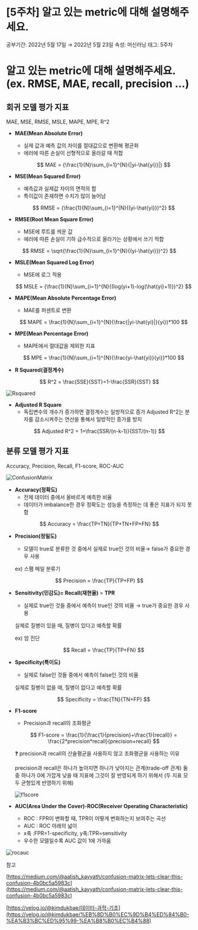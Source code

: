 # [5주차] 알고 있는 metric에 대해 설명해주세요.

공부기간: 2022년 5월 17일 → 2022년 5월 23일
속성: 머신러닝
태그: 5주차

# 알고 있는 metric에 대해 설명해주세요. (ex. RMSE, MAE, recall, precision ...)

## 회귀 모델 평가 지표

MAE, MSE, RMSE, MSLE, MAPE, MPE, R^2

- **MAE(Mean Absolute Error)**
    - 실제 값과 예측 값의 차이를 절대값으로 변환해 평균화
    - 에러에 따른 손실이 선형적으로 올라갈 때 적합
    
    $$
    MAE = {\frac{1}{N}\sum_{i=1}^{N}{|yi-\hat{yi}}|}
    $$
    
- **MSE(Mean Squared Error)**
    - 예측값과 실제값 차이의 면적의 합
    - 특이값이 존재하면 수치가 많이 늘어남
    
    $$
    RMSE = {\frac{1}{N}\sum_{i=1}^{N}{(yi-\hat{yi}})^2}
    $$
    
- **RMSE(Root Mean Square Error)**
    - MSE에 루트를 씌운 값
    - 에러에 따른 손실이 기하 급수적으로 올라가는 상황에서 쓰기 적합

$$
RMSE = \sqrt{\frac{1}{N}\sum_{i=1}^{N}{(yi-\hat{yi}})^2}
$$

- **MSLE(Mean Squared Log Error)**
    - MSE에 로그 적용
    
    $$
    MSLE = {\frac{1}{N}\sum_{i=1}^{N}{(log(yi+1)-log(\hat{yi}+1)})^2}
    $$
    
- **MAPE(Mean Absolute Percentage Error)**
    - MAE를 퍼센트로 변환
    
    $$
    MAPE = \frac{1}{N}\sum_{i=1}^{N}{\frac{|yi-\hat{yi}|}{yi}}*100
    $$
    
- **MPE(Mean Percentage Error)**
    - MAPE에서 절대값을 제외한 지표
    
    $$
    MPE = \frac{1}{N}\sum_{i=1}^{N}{\frac{yi-\hat{yi}}{yi}}*100
    $$
    
- **R Squared(결정계수)**

$$
R^2 = \frac{SSE}{SST}=1-\frac{SSR}{SST}
$$

![Rsquared](https://user-images.githubusercontent.com/89373055/170188164-9142d68c-8ee1-46e6-bab6-2c186bcfb33b.png)

- **Adjusted R Square**
    - 독립변수의 개수가 증가하면 결정계수는 일방적으로 증가
    Adjusted R^2는 분자를 감소시켜주는 연산을 통해서 일방적인 증가를 방지

$$
Adjusted R^2 = 1=\frac{SSR/(n-k-1)}{SST/(n-1)}
$$

## 분류 모델 평가 지표

Accuracy, Precision, Recall, F1-score, ROC-AUC

![ConfusionMatrix](https://user-images.githubusercontent.com/89373055/170189124-440ccf2a-a585-4b65-8732-6b93b8be02b7.png)

- **Accuracy(정확도)**
    - 전체 데이터 중에서 올바르게 예측한 비율
    - 데이터가 imbalance한 경우 정확도는 성능을 측정하는 데 좋은 지표가 되지 못함

$$
Accuracy = \frac{TP+TN}{TP+TN+FP+FN}
$$

- **Precision(정밀도)**
    - 모델이 true로 분류한 것 중에서 실제로 true인 것의 비율→ false가 중요한 경우 사용
    
    ex) 스팸 메일 분류기
    

$$
Precision = \frac{TP}{TP+FP}
$$

- **Sensitivity(민감도)= Recall(재현율)** = **TPR**
    - 실제로 true인 것들 중에서 예측이 true인 것의 비율 → true가 중요한 경우 사용
    
     실제로 질병이 있을 때, 질병이 있다고 예측할 확률
    
    ex) 암 진단
    
    $$
    Recall = \frac{TP}{TP+FN}
    $$
    
- **Specificity(특이도)**
    - 실제로 false인 것들 중에서 예측이 false인 것의 비율
    
    실제로 질병이 없을 때, 질병이 없다고 예측할 확률
    
    $$
    Specificity = \frac{TN}{TN+FP}
    $$
    
- **F1-score**
    - Precision과 recall의 조화평균
    
    $$
    F1-score = \frac{1}{\frac{1}{precision}+\frac{1}{recall}} = \frac{2*precision*recall}{precision+recall}
    $$
    
    <aside>
    ❓ precision과 recall의 산술평균을 사용하지 않고 조화평균을 사용하는 이유
    
    </aside>
    
    precision과 recall은 하나가 높아지면 하나가 낮아지는 관계(trade-off 관계)
    둘 중 하나가 0에 가깝게 낮을 때 지표에 그것이 잘 반영되게 하기 위해서 (두 지표 모두 균형있게 반영하기 위해)
    
    ![f1score](https://user-images.githubusercontent.com/89373055/170189133-6a4925d1-a1e4-40ab-a73e-89ba1ebde57a.png)
    
- **AUC(Area Under the Cover)-ROC(Receiver Operating Characteristic)**
    - ROC : FPR이 변화할 때, TPR이 어떻게 변화하는지 보여주는 곡선
    - AUC : ROC 아래의 넓이
    - x축 :FPR=1-specificity, y축:TPR=sensitivity
    - 우수한 모델일수록 AUC 값이 1에 가까움

![rocauc](https://user-images.githubusercontent.com/89373055/170189141-29c29f80-a7f5-4ef3-b358-0cfe85f4a7af.png)

참고

[https://medium.com/@aatish_kayyath/confusion-matrix-lets-clear-this-confusion-4b0bc5a5983c](https://medium.com/@aatish_kayyath/confusion-matrix-lets-clear-this-confusion-4b0bc5a5983c)

[https://velog.io/@kimdukbae/데이터-과학-기초](https://velog.io/@kimdukbae/%EB%8D%B0%EC%9D%B4%ED%84%B0-%EA%B3%BC%ED%95%99-%EA%B8%B0%EC%B4%88)
